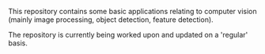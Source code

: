This repository contains some basic applications relating to computer vision (mainly image processing, object detection, feature detection).

The repository is currently being worked upon and updated on a 'regular' basis.
